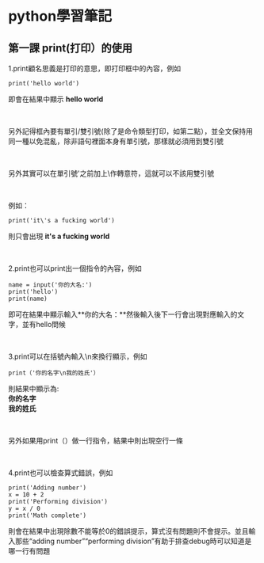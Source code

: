 # python學習筆記
## 第一課 print(打印）的使用
1.print顧名思義是打印的意思，即打印框中的內容，例如

```
print('hello world')
```

  即會在結果中顯示 **hello world**
  
&nbsp;
  
  另外記得框內要有單引/雙引號(除了是命令類型打印，如第二點），並全文保持用同一種以免混亂，除非語句裡面本身有單引號，那樣就必須用到雙引號
  
&nbsp;
  
  另外其實可以在單引號'之前加上\作轉意符，這就可以不該用雙引號
  
&nbsp;
  
  例如：
  ```
  print('it\'s a fucking world')
  ```
  則只會出現 **it's a fucking world**
  
&nbsp;

2.print也可以print出一個指令的內容，例如

```
name = input('你的大名:')
print('hello')
print(name)
```
即可在結果中顯示輸入**你的大名：**然後輸入後下一行會出現對應輸入的文字，並有hello問候

&nbsp;

3.print可以在括號內輸入\n來換行顯示，例如

```
print（'你的名字\n我的姓氏'）
```
則結果中顯示為:
<br>
**你的名字**
<br>
**我的姓氏**

&nbsp;

另外如果用print（）做一行指令，結果中則出現空行一條

&nbsp;

4.print也可以檢查算式錯誤，例如
```
print('Adding number')
x = 10 + 2
print('Performing division')
y = x / 0
print('Math complete')
```
則會在結果中出現除數不能等於0的錯誤提示，算式沒有問題則不會提示。並且輸入那些“adding number”“performing division”有助于排查debug時可以知道是哪一行有問題
